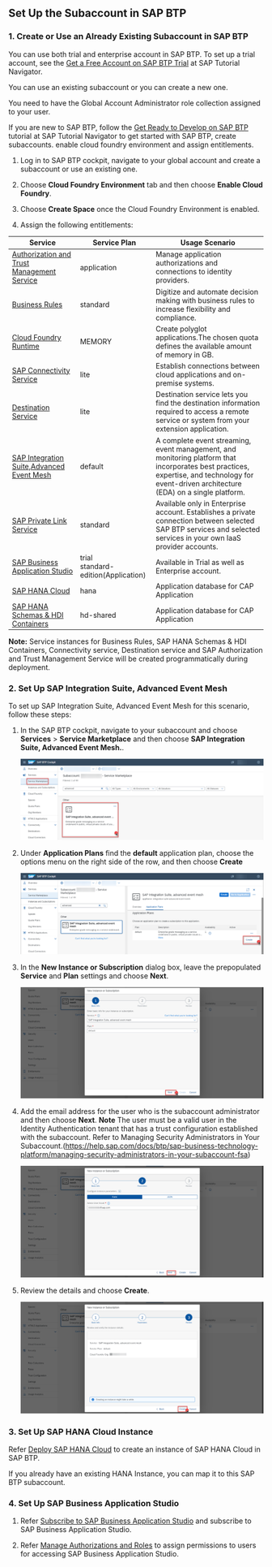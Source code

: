 ## Set Up the Subaccount in SAP BTP

### 1. Create or Use an Already Existing Subaccount in SAP BTP

You can use both trial and enterprise account in SAP BTP. To set up a trial account, see the [Get a Free Account on SAP BTP Trial](https://developers.sap.com/tutorials/hcp-create-trial-account.html) at SAP Tutorial Navigator.

You can use an existing subaccount or you can create a new one.

You need to have the Global Account Administrator role collection assigned to your user.

If you are new to SAP BTP, follow the [Get Ready to Develop on SAP BTP](https://developers.sap.com/group.scp-1-get-ready.html) tutorial at SAP Tutorial Navigator to get started with SAP BTP, create subaccounts. enable cloud foundry environment and assign entitlements.

1. Log in to SAP BTP cockpit, navigate to your global account and create a subaccount or use an existing one.

2. Choose **Cloud Foundry Environment** tab and then choose **Enable Cloud Foundry**.

3. Choose **Create Space** once the Cloud Foundry Environment is enabled.

4. Assign the following entitlements:

Service | Service Plan | Usage Scenario |
--- | --- | --- |
|[Authorization and Trust Management Service](https://discovery-center.cloud.sap/serviceCatalog/authorization-and-trust-management-service?region=all&tab=feature) | application | Manage application authorizations and connections to identity providers.|
|[Business Rules](https://help.sap.com/docs/BUSINESS_RULES) | standard | Digitize and automate decision making with business rules to increase flexibility and compliance.|
[Cloud Foundry Runtime](https://discovery-center.cloud.sap/serviceCatalog/cloud-foundry-runtime?region=all) | MEMORY | Create polyglot applications.The chosen quota defines the available amount of memory in GB.|
[SAP Connectivity Service](https://discovery-center.cloud.sap/serviceCatalog/connectivity-service?service_plan=lite&region=all&commercialModel=cloud) | lite | Establish connections between cloud applications and on-premise systems.|
[Destination Service](https://discovery-center.cloud.sap/serviceCatalog/destination?service_plan=lite&region=all&commercialModel=cloud) | lite | Destination service lets you find the destination information required to access a remote service or system from your extension application.|
[SAP Integration Suite,Advanced Event Mesh](https://discovery-center.cloud.sap/serviceCatalog/advanced-event-mesh?service_plan=default&region=all&commercialModel=cloud) | default | A complete event streaming, event management, and monitoring platform that incorporates best practices, expertise, and technology for event-driven architecture (EDA) on a single platform.|
[SAP Private Link Service](https://discovery-center.cloud.sap/serviceCatalog/private-link-service?service_plan=standard&region=all&commercialModel=cloud) | standard | Available only in Enterprise account. Establishes a private connection between selected SAP BTP services and selected services in your own IaaS provider accounts.|
[SAP Business Application Studio](https://discovery-center.cloud.sap/serviceCatalog/business-application-studio?region=all) | trial <br> standard-edition(Application) | Available in Trial as well as Enterprise account.
[SAP HANA Cloud](https://discovery-center.cloud.sap/serviceCatalog/sap-hana-cloud?tab=customerreference&region=all)  | hana | Application database for CAP Application
[SAP HANA Schemas & HDI Containers](https://help.sap.com/docs/SAP_HANA_PLATFORM/3823b0f33420468ba5f1cf7f59bd6bd9/e28abca91a004683845805efc2bf967c.html?version=2.0.04&locale=en-US) | hd-shared | Application database for CAP Application

**Note:** Service instances for Business Rules, SAP HANA Schemas & HDI Containers, Connectivity service, Destination service and SAP Authorization and Trust Management Service will be created programmatically during deployment. 


### 2. Set Up SAP Integration Suite, Advanced Event Mesh

To set up SAP Integration Suite, Advanced Event Mesh for this scenario, follow these steps:

1. In the SAP BTP cockpit, navigate to your subaccount and choose **Services** > **Service Marketplace** and then choose **SAP Integration Suite, Advanced Event Mesh.**.

    ![plot](./images/aem-btp.png)

2. Under **Application Plans** find the **default** application plan, choose the options menu on the right side of the row, and then choose **Create**

    ![plot](./images/aem-btp-create.png)

3. In the **New Instance or Subscription** dialog box, leave the prepopulated **Service** and **Plan** settings and choose **Next**.

    ![plot](./images/aem-btp-plan.png)
        

4. Add the email address for the user who is the subaccount administrator and then choose **Next**.
**Note** The user must be a valid user in the Identity Authentication tenant that has a trust configuration established with the subaccount. Refer to Managing Security Administrators in Your Subaccount.(https://help.sap.com/docs/btp/sap-business-technology-platform/managing-security-administrators-in-your-subaccount-fsa)

    ![plot](./images/aem-btp-adminemail.png)


5. Review the details and choose **Create**.


    ![plot](./images/aem-btp-finalscreen.png)
    

### 3. Set Up SAP HANA Cloud Instance

Refer [Deploy SAP HANA Cloud](https://developers.sap.com/tutorials/hana-cloud-deploying.html) to create an instance of SAP HANA Cloud in SAP BTP. 

If you already have an existing HANA Instance, you can map it to this SAP BTP subaccount.

### 4. Set Up SAP Business Application Studio

1. Refer [Subscribe to SAP Business Application Studio](https://help.sap.com/docs/bas/sap-business-application-studio/subscribe-to-sap-business-application-studio) and subscribe to SAP Business Application Studio.

2. Refer [Manage Authorizations and Roles](https://help.sap.com/docs/SAP%20Business%20Application%20Studio/9d1db9835307451daa8c930fbd9ab264/01e69c53003c4b0a8a64310a3f08867d.html) to assign permissions to users for accessing SAP Business Application Studio.

